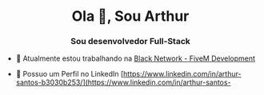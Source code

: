 <h1 align="center">Ola 👋, Sou Arthur</h1>
<h3 align="center">Sou desenvolvedor Full-Stack</h3>


- 🔭 Atualmente estou trabalhando na [Black Network - FiveM Development](https://github.com/Black-Network-FiveM-Development)

- 📝 Possuo um Perfil no LinkedIn [https://www.linkedin.com/in/arthur-santos-b3030b253/](https://www.linkedin.com/in/arthur-santos-
